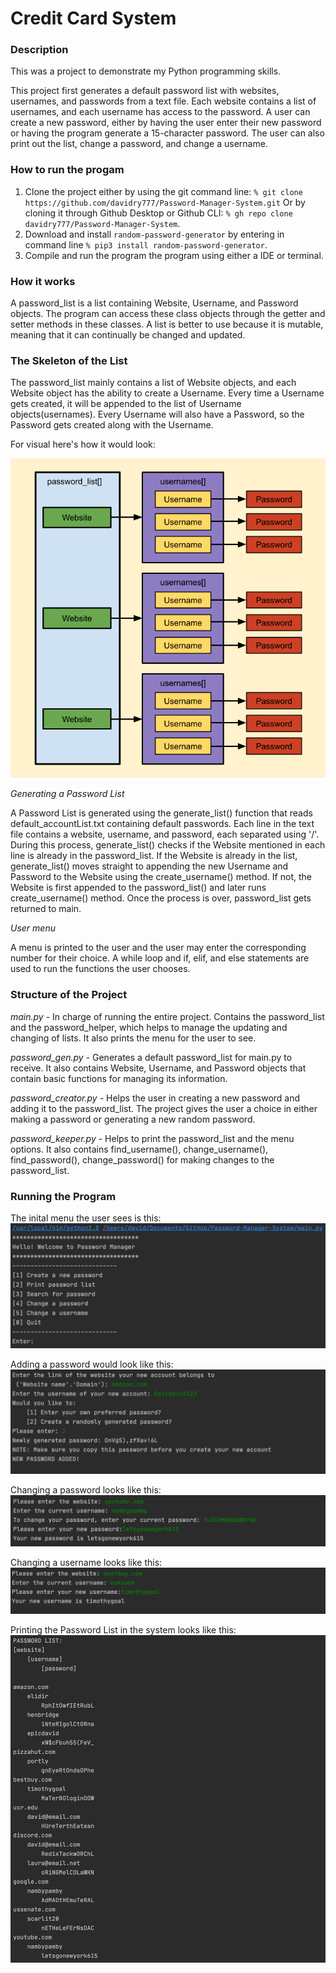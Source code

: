 # Credit Card System

### Description

This was a project to demonstrate my Python programming skills.

This project first generates a default password list with websites, usernames, and passwords from a text file.
Each website contains a list of usernames, and each username has access to the password. A user can create a
new password, either by having the user enter their new password or having the program generate a
15-character password. The user can also print out the list, change a password, and change a username.

### How to run the progam

1. Clone the project either by using the git command line: ```% git clone https://github.com/davidry777/Password-Manager-System.git```
   Or by cloning it through Github Desktop or Github CLI: ```% gh repo clone davidry777/Password-Manager-System```.
2. Download and install ```random-password-generator``` by entering in command line ```% pip3 install random-password-generator```.
3. Compile and run the program the program using either a IDE or terminal.

### How it works
A password_list is a list containing Website, Username, and Password objects. The program can access these class objects
through the getter and setter methods in these classes. A list is better to use because it is mutable, meaning that
it can continually be changed and updated.

### The Skeleton of the List
The password_list mainly contains a list of Website objects, and each Website object has the ability to
create a Username. Every time a Username gets created, it will be appended to the list of Username objects(usernames).
Every Username will also have a Password, so the Password gets created along with the Username.

For visual here's how it would look:

![Diagram](https://github.com/davidry777/Password-Manager-System/blob/master/Images/password_list%20diagram.png)

*Generating a Password List*

A Password List is generated using the generate_list() function that reads default_accountList.txt containing default passwords. 
Each line in the text file contains a website, username, and password, each separated using '/'. 
During this process, generate_list() checks if the Website mentioned in each line is already in the password_list. 
If the Website is already in the list, generate_list() moves straight to appending the new Username and Password 
to the Website using the create_username() method. If not, the Website is first appended to the password_list() 
and later runs create_username() method. Once the process is over, password_list gets returned to main.

*User menu*

A menu is printed to the user and the user may enter the corresponding number for their choice. A while loop and
if, elif, and else statements are used to run the functions the user chooses.

### Structure of the Project
*main.py* - In charge of running the entire project. Contains the password_list and the password_helper, which helps
            to manage the updating and changing of lists. It also prints the menu for the user to see.
            
*password_gen.py* - Generates a default password_list for main.py to receive. It also contains Website, Username,
                 and Password objects that contain basic functions for managing its information.
                 
*password_creator.py* - Helps the user in creating a new password and adding it to the password_list. The project gives
                        the user a choice in either making a password or generating a new random password.
                        
*password_keeper.py* - Helps to print the password_list and the menu options. It also contains find_username(),
                       change_username(), find_password(), change_password() for making changes to the password_list.
                       
### Running the Program

The inital menu the user sees is this:
![Image of Menu](https://github.com/davidry777/Password-Manager-System/blob/master/Images/menu.png)

Adding a password would look like this:
![Image of Adding a Password](https://github.com/davidry777/Password-Manager-System/blob/master/Images/creating_password.png)

Changing a password looks like this:
![Image of Changing a Password](https://github.com/davidry777/Password-Manager-System/blob/master/Images/changing_password.png)

Changing a username looks like this:
![Image of Changing a Username](https://github.com/davidry777/Password-Manager-System/blob/master/Images/changing_username.png)

Printing the Password List in the system looks like this:
![Image of Printing the Password List](https://github.com/davidry777/Password-Manager-System/blob/master/Images/print_list.png)

